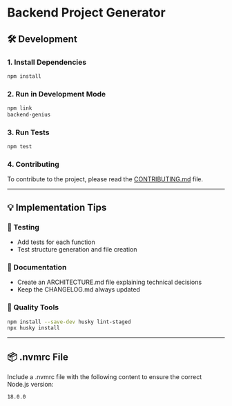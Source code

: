 # Backend Project Generator

## 🛠️ Development

### 1. Install Dependencies

```bash
npm install
```

### 2. Run in Development Mode

```bash
npm link
backend-genius
```

### 3. Run Tests

```bash
npm test
```

### 4. Contributing

To contribute to the project, please read the [CONTRIBUTING.md](./CONTRIBUTING.md) file.

---

## 💡 Implementation Tips

<!-- ### 🔹 Logic Organization

- Separate each structure (layer, modular, DDD) into its own files  
- Create a well-organized template system -->

### 🔹 Testing

- Add tests for each function  
- Test structure generation and file creation

### 🔹 Documentation

- Create an ARCHITECTURE.md file explaining technical decisions  
- Keep the CHANGELOG.md always updated

### 🔹 Quality Tools

```bash
npm install --save-dev husky lint-staged
npx husky install
```

---

## 📦 .nvmrc File

Include a .nvmrc file with the following content to ensure the correct Node.js version:

```
18.0.0
``` 
